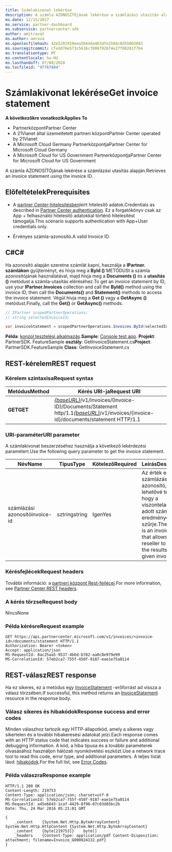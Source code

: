 ```yaml
---
title: Számlakivonat lekérése
description: A számla AZONOSÍTÓjának lekérése a számlázási utasítás alapján.
ms.date: 12/15/2017
ms.service: partner-dashboard
ms.subservice: partnercenter-sdk
author: amitravat
ms.author: amrava
ms.openlocfilehash: 42e5201919eea5644da463dfe2584c8d55002083
ms.sourcegitcommit: cfedd76e573c5616cf006f826f4e27f08281f7b4
ms.translationtype: MT
ms.contentlocale: hu-HU
ms.lasthandoff: 07/08/2020
ms.locfileid: "97767884"
---
```

# <a name="get-invoice-statement"></a><span data-ttu-id="17253-103">Számlakivonat lekérése</span><span class="sxs-lookup"><span data-stu-id="17253-103">Get invoice statement</span></span>

<span data-ttu-id="17253-104">**A következőkre vonatkozik**</span><span class="sxs-lookup"><span data-stu-id="17253-104">**Applies To**</span></span>

- <span data-ttu-id="17253-105">Partnerközpont</span><span class="sxs-lookup"><span data-stu-id="17253-105">Partner Center</span></span>
- <span data-ttu-id="17253-106">A 21Vianet által üzemeltetett partneri központ</span><span class="sxs-lookup"><span data-stu-id="17253-106">Partner Center operated by 21Vianet</span></span>
- <span data-ttu-id="17253-107">A Microsoft Cloud Germany Partnerközpontja</span><span class="sxs-lookup"><span data-stu-id="17253-107">Partner Center for Microsoft Cloud Germany</span></span>
- <span data-ttu-id="17253-108">A Microsoft Cloud for US Government Partnerközpontja</span><span class="sxs-lookup"><span data-stu-id="17253-108">Partner Center for Microsoft Cloud for US Government</span></span>

<span data-ttu-id="17253-109">A számla AZONOSÍTÓjának lekérése a számlázási utasítás alapján.</span><span class="sxs-lookup"><span data-stu-id="17253-109">Retrieves an invoice statement using the invoice ID.</span></span>

## <a name="prerequisites"></a><span data-ttu-id="17253-110">Előfeltételek</span><span class="sxs-lookup"><span data-stu-id="17253-110">Prerequisites</span></span>

- <span data-ttu-id="17253-111">A [partner Center-hitelesítésben](partner-center-authentication.md)leírt hitelesítő adatok.</span><span class="sxs-lookup"><span data-stu-id="17253-111">Credentials as described in [Partner Center authentication](partner-center-authentication.md).</span></span> <span data-ttu-id="17253-112">Ez a forgatókönyv csak az App + felhasználói hitelesítő adatokkal történő hitelesítést támogatja.</span><span class="sxs-lookup"><span data-stu-id="17253-112">This scenario supports authentication with App+User credentials only.</span></span>

- <span data-ttu-id="17253-113">Érvényes számla-azonosító.</span><span class="sxs-lookup"><span data-stu-id="17253-113">A valid Invoice ID.</span></span>

## <a name="c"></a><span data-ttu-id="17253-114">C\#</span><span class="sxs-lookup"><span data-stu-id="17253-114">C\#</span></span>

<span data-ttu-id="17253-115">Ha azonosító alapján szeretne számlát kapni, használja a **IPartner. számlákon** gyűjteményt, és hívja meg a **ById ()** METÓDUSt a számla azonosítójának használatával, majd hívja meg a **Documents ()** és a **utasítás ()** metódust a számla-utasítás eléréséhez.</span><span class="sxs-lookup"><span data-stu-id="17253-115">To get an invoice statement by ID, use your **IPartner.Invoices** collection and call the **ById()** method using the invoice ID, then call the **Documents()** and **Statement()** methods to access the invoice statement.</span></span> <span data-ttu-id="17253-116">Végül hívja meg a **Get ()** vagy a **GetAsync ()** metódust.</span><span class="sxs-lookup"><span data-stu-id="17253-116">Finally, call the **Get()** or **GetAsync()** methods.</span></span>

``` csharp
// IPartner scopedPartnerOperations;
// string selectedInvoiceId;

var invoiceStatement = scopedPartnerOperations.Invoices.ById(selectedInvoiceId).Documents.Statement.Get();
```

<span data-ttu-id="17253-117">**Példa**: [konzol tesztelési alkalmazás](console-test-app.md).</span><span class="sxs-lookup"><span data-stu-id="17253-117">**Sample**: [Console test app](console-test-app.md).</span></span> <span data-ttu-id="17253-118">**Projekt**: PartnerSDK. FeatureSample **osztály**: GetInvoiceStatement.cs</span><span class="sxs-lookup"><span data-stu-id="17253-118">**Project**: PartnerSDK.FeatureSample **Class**: GetInvoiceStatement.cs</span></span>

## <a name="rest-request"></a><span data-ttu-id="17253-119">REST-kérelem</span><span class="sxs-lookup"><span data-stu-id="17253-119">REST request</span></span>

### <a name="request-syntax"></a><span data-ttu-id="17253-120">Kérelem szintaxisa</span><span class="sxs-lookup"><span data-stu-id="17253-120">Request syntax</span></span>

| <span data-ttu-id="17253-121">Metódus</span><span class="sxs-lookup"><span data-stu-id="17253-121">Method</span></span>  | <span data-ttu-id="17253-122">Kérés URI-ja</span><span class="sxs-lookup"><span data-stu-id="17253-122">Request URI</span></span>                                                                                       |
|---------|---------------------------------------------------------------------------------------------------|
| <span data-ttu-id="17253-123">**GET**</span><span class="sxs-lookup"><span data-stu-id="17253-123">**GET**</span></span> | <span data-ttu-id="17253-124">[*{baseURL}*](partner-center-rest-urls.md)/v1/Invoices/{Invoice-ID}/Documents/Statement http/1.1</span><span class="sxs-lookup"><span data-stu-id="17253-124">[*{baseURL}*](partner-center-rest-urls.md)/v1/invoices/{invoice-id}/documents/statement HTTP/1.1</span></span>  |

### <a name="uri-parameter"></a><span data-ttu-id="17253-125">URI-paraméter</span><span class="sxs-lookup"><span data-stu-id="17253-125">URI parameter</span></span>

<span data-ttu-id="17253-126">A számlakivonat beszerzéséhez használja a következő lekérdezési paramétert.</span><span class="sxs-lookup"><span data-stu-id="17253-126">Use the following query parameter to get the invoice statement.</span></span>

| <span data-ttu-id="17253-127">Név</span><span class="sxs-lookup"><span data-stu-id="17253-127">Name</span></span>       | <span data-ttu-id="17253-128">Típus</span><span class="sxs-lookup"><span data-stu-id="17253-128">Type</span></span>       | <span data-ttu-id="17253-129">Kötelező</span><span class="sxs-lookup"><span data-stu-id="17253-129">Required</span></span> | <span data-ttu-id="17253-130">Leírás</span><span class="sxs-lookup"><span data-stu-id="17253-130">Description</span></span>                                                                                        |
|------------|------------|----------|----------------------------------------------------------------------------------------------------|
| <span data-ttu-id="17253-131">számlázási azonosító</span><span class="sxs-lookup"><span data-stu-id="17253-131">invoice-id</span></span> | <span data-ttu-id="17253-132">sztring</span><span class="sxs-lookup"><span data-stu-id="17253-132">string</span></span>     | <span data-ttu-id="17253-133">Igen</span><span class="sxs-lookup"><span data-stu-id="17253-133">Yes</span></span>      | <span data-ttu-id="17253-134">Az érték egy számlázási azonosító, amely lehetővé teszi, hogy a viszonteladó egy adott számla eredményét szűrje.</span><span class="sxs-lookup"><span data-stu-id="17253-134">The value is an invoice-id that allows the reseller to filter the results for a given invoice.</span></span> |

### <a name="request-headers"></a><span data-ttu-id="17253-135">Kérésfejlécek</span><span class="sxs-lookup"><span data-stu-id="17253-135">Request headers</span></span>

<span data-ttu-id="17253-136">További információ: a [partneri központ Rest-fejlécei](headers.md).</span><span class="sxs-lookup"><span data-stu-id="17253-136">For more information, see [Partner Center REST headers](headers.md).</span></span>

### <a name="request-body"></a><span data-ttu-id="17253-137">A kérés törzse</span><span class="sxs-lookup"><span data-stu-id="17253-137">Request body</span></span>

<span data-ttu-id="17253-138">Nincs</span><span class="sxs-lookup"><span data-stu-id="17253-138">None</span></span>

### <a name="request-example"></a><span data-ttu-id="17253-139">Példa kérésre</span><span class="sxs-lookup"><span data-stu-id="17253-139">Request example</span></span>

```http
GET https://api.partnercenter.microsoft.com/v1/invoices/<invoice-id>/documents/statement HTTP/1.1
Authorization: Bearer <token>
Accept: application/json
MS-RequestId: 8ac25aa5-9537-4b6d-b782-aa0c8e979e99
MS-CorrelationId: 57eb2ca7-755f-450f-9187-eae1e75a0114
```

## <a name="rest-response"></a><span data-ttu-id="17253-140">REST-válasz</span><span class="sxs-lookup"><span data-stu-id="17253-140">REST response</span></span>

<span data-ttu-id="17253-141">Ha ez sikeres, ez a metódus egy [InvoiceStatement](invoice-resources.md#invoicestatement) -erőforrást ad vissza a válasz törzsében.</span><span class="sxs-lookup"><span data-stu-id="17253-141">If successful, this method returns an [InvoiceStatement](invoice-resources.md#invoicestatement) resource in the response body.</span></span>

### <a name="response-success-and-error-codes"></a><span data-ttu-id="17253-142">Válasz sikeres és hibakódok</span><span class="sxs-lookup"><span data-stu-id="17253-142">Response success and error codes</span></span>

<span data-ttu-id="17253-143">Minden válaszhoz tartozik egy HTTP-állapotkód, amely a sikeres vagy sikertelen és a további hibakeresési adatokat jelzi.</span><span class="sxs-lookup"><span data-stu-id="17253-143">Each response comes with an HTTP status code that indicates success or failure and additional debugging information.</span></span> <span data-ttu-id="17253-144">A kód, a hiba típusa és a további paraméterek olvasásához használjon hálózati nyomkövetési eszközt.</span><span class="sxs-lookup"><span data-stu-id="17253-144">Use a network trace tool to read this code, error type, and additional parameters.</span></span> <span data-ttu-id="17253-145">A teljes listát lásd: [hibakódok](error-codes.md).</span><span class="sxs-lookup"><span data-stu-id="17253-145">For the full list, see [Error Codes](error-codes.md).</span></span>

### <a name="response-example"></a><span data-ttu-id="17253-146">Példa válaszra</span><span class="sxs-lookup"><span data-stu-id="17253-146">Response example</span></span>

```http
HTTP/1.1 200 OK
Content-Length: 219753
Content-Type: application/json; charset=utf-8
MS-CorrelationId: 57eb2ca7-755f-450f-9187-eae1e75a0114
MS-RequestId: a45e6643-1caf-4429-8f90-07c03d85bc2b
Date: Thu, 24 Mar 2016 05:21:01 GMT

{
    _content    {System.Net.Http.ByteArrayContent}    System.Net.Http.HttpContent {System.Net.Http.ByteArrayContent}
    _content    {byte[219753]}    byte[]
    _headers    {Content-Type: application/pdf Content-Disposition: attachment; filename=Invoice_G000024132.pdf}
}
```
